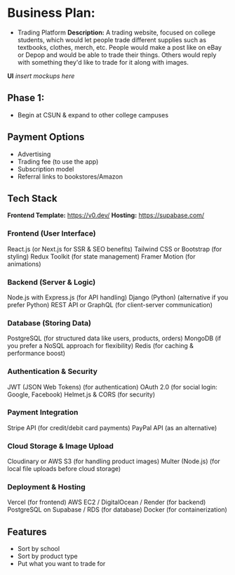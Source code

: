 # Business Plan:

* Trading Platform
**Description:** A trading website, focused on college students, which would let people trade different supplies such as textbooks, clothes, merch, etc. People would make a post like on eBay or Depop and would be able to trade their things. Others would reply with something they'd like to trade for it along with images.

**UI**
*insert mockups here*

## Phase 1:
* Begin at CSUN & expand to other college campuses


## Payment Options
- Advertising
- Trading fee (to use the app)
- Subscription model
- Referral links to bookstores/Amazon

## Tech Stack

**Frontend Template:** https://v0.dev/
**Hosting:** https://supabase.com/

### Frontend (User Interface)
React.js (or Next.js for SSR & SEO benefits)
Tailwind CSS or Bootstrap (for styling)
Redux Toolkit (for state management)
Framer Motion (for animations)

### Backend (Server & Logic)
Node.js with Express.js (for API handling)
Django (Python) (alternative if you prefer Python)
REST API or GraphQL (for client-server communication)

### Database (Storing Data)
PostgreSQL (for structured data like users, products, orders)
MongoDB (if you prefer a NoSQL approach for flexibility)
Redis (for caching & performance boost)

### Authentication & Security
JWT (JSON Web Tokens) (for authentication)
OAuth 2.0 (for social login: Google, Facebook)
Helmet.js & CORS (for security)

### Payment Integration
Stripe API (for credit/debit card payments)
PayPal API (as an alternative)

### Cloud Storage & Image Upload
Cloudinary or AWS S3 (for handling product images)
Multer (Node.js) (for local file uploads before cloud storage)

### Deployment & Hosting
Vercel (for frontend)
AWS EC2 / DigitalOcean / Render (for backend)
PostgreSQL on Supabase / RDS (for database)
Docker (for containerization)

## Features
- Sort by school
- Sort by product type
- Put what you want to trade for
